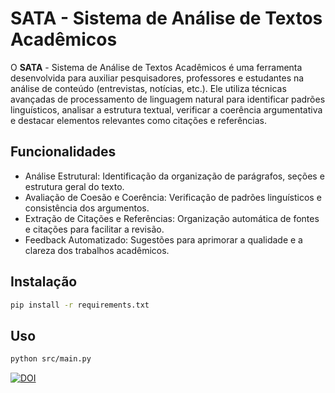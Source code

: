 # SATA - Sistema de Análise de Textos Acadêmicos

O **SATA** - Sistema de Análise de Textos Acadêmicos é uma ferramenta desenvolvida para auxiliar pesquisadores, professores e estudantes na análise de conteúdo (entrevistas, notícias, etc.). Ele utiliza técnicas avançadas de processamento de linguagem natural para identificar padrões linguísticos, analisar a estrutura textual, verificar a coerência argumentativa e destacar elementos relevantes como citações e referências.

## Funcionalidades
- Análise Estrutural: Identificação da organização de parágrafos, seções e estrutura geral do texto.
- Avaliação de Coesão e Coerência: Verificação de padrões linguísticos e consistência dos argumentos.
- Extração de Citações e Referências: Organização automática de fontes e citações para facilitar a revisão.
- Feedback Automatizado: Sugestões para aprimorar a qualidade e a clareza dos trabalhos acadêmicos.

## Instalação
```bash
pip install -r requirements.txt
```

## Uso
```bash
python src/main.py
```
[![DOI](https://zenodo.org/badge/DOI/10.5281/zenodo.14868064.svg)](https://zenodo.org/records/14868064)
